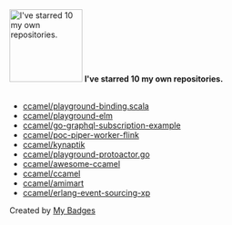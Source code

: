 <img src="https://my-badges.github.io/my-badges/self-star.png" alt="I&apos;ve starred 10 my own repositories." title="I&apos;ve starred 10 my own repositories." width="128">
<strong>I&apos;ve starred 10 my own repositories.</strong>
<br><br>

- <a href="https://github.com/ccamel/playground-binding.scala">ccamel/playground-binding.scala</a>
- <a href="https://github.com/ccamel/playground-elm">ccamel/playground-elm</a>
- <a href="https://github.com/ccamel/go-graphql-subscription-example">ccamel/go-graphql-subscription-example</a>
- <a href="https://github.com/ccamel/poc-piper-worker-flink">ccamel/poc-piper-worker-flink</a>
- <a href="https://github.com/ccamel/kynaptik">ccamel/kynaptik</a>
- <a href="https://github.com/ccamel/playground-protoactor.go">ccamel/playground-protoactor.go</a>
- <a href="https://github.com/ccamel/awesome-ccamel">ccamel/awesome-ccamel</a>
- <a href="https://github.com/ccamel/ccamel">ccamel/ccamel</a>
- <a href="https://github.com/ccamel/amimart">ccamel/amimart</a>
- <a href="https://github.com/ccamel/erlang-event-sourcing-xp">ccamel/erlang-event-sourcing-xp</a>


Created by <a href="https://github.com/my-badges/my-badges">My Badges</a>